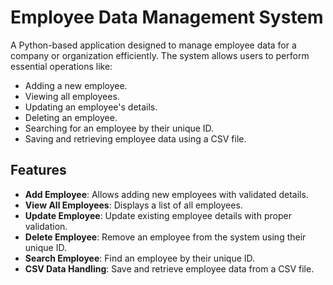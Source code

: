 # Employee Data Management System

A Python-based application designed to manage employee data for a company or organization efficiently. The system allows users to perform essential operations like:
- Adding a new employee.
- Viewing all employees.
- Updating an employee's details.
- Deleting an employee.
- Searching for an employee by their unique ID.
- Saving and retrieving employee data using a CSV file.

## Features

- **Add Employee**: Allows adding new employees with validated details.
- **View All Employees**: Displays a list of all employees.
- **Update Employee**: Update existing employee details with proper validation.
- **Delete Employee**: Remove an employee from the system using their unique ID.
- **Search Employee**: Find an employee by their unique ID.
- **CSV Data Handling**: Save and retrieve employee data from a CSV file.

